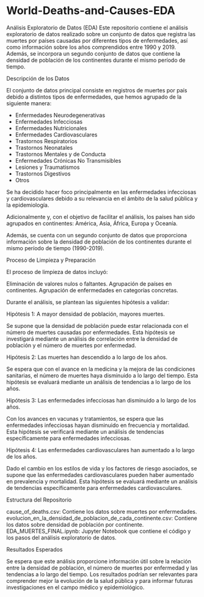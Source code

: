 # World-Deaths-and-Causes-EDA

Análisis Exploratorio de Datos (EDA)
Este repositorio contiene el análisis exploratorio de datos realizado sobre un conjunto de datos que registra las muertes por países causadas por diferentes tipos de enfermedades, así como información sobre los años comprendidos entre 1990 y 2019. Además, se incorpora un segundo conjunto de datos que contiene la densidad de población de los continentes durante el mismo período de tiempo.

Descripción de los Datos

El conjunto de datos principal consiste en registros de muertes por país debido a distintos tipos de enfermedades, que hemos agrupado de la siguiente manera:

- Enfermedades Neurodegenerativas
- Enfermedades Infecciosas
- Enfermedades Nutricionales
- Enfermedades Cardiovasculares
- Trastornos Respiratorios
- Trastornos Neonatales
- Trastornos Mentales y de Conducta
- Enfermedades Crónicas No Transmisibles
- Lesiones y Traumatismos
- Trastornos Digestivos
- Otros

Se ha decidido hacer foco principalmente en las enfermedades infecciosas y cardiovasculares debido a su relevancia en el ámbito de la salud pública y la epidemiología.

Adicionalmente y, con el objetivo de facilitar el análisis, los países han sido agrupados en continentes: América, Asia, África, Europa y Oceanía.

Además, se cuenta con un segundo conjunto de datos que proporciona información sobre la densidad de población de los continentes durante el mismo período de tiempo (1990-2019).

Proceso de Limpieza y Preparación

El proceso de limpieza de datos incluyó:

Eliminación de valores nulos o faltantes.
Agrupación de países en continentes.
Agrupación de enfermedades en categorías concretas.


Durante el análisis, se plantean las siguientes hipótesis a validar:

Hipótesis 1: A mayor densidad de población, mayores muertes.

Se supone que la densidad de población puede estar relacionada con el número de muertes causadas por enfermedades. Esta hipótesis se investigará mediante un análisis de correlación entre la densidad de población y el número de muertes por enfermedad.

Hipótesis 2: Las muertes han descendido a lo largo de los años.

Se espera que con el avance en la medicina y la mejora de las condiciones sanitarias, el número de muertes haya disminuido a lo largo del tiempo. Esta hipótesis se evaluará mediante un análisis de tendencias a lo largo de los años.

Hipótesis 3: Las enfermedades infecciosas han disminuido a lo largo de los años.

Con los avances en vacunas y tratamientos, se espera que las enfermedades infecciosas hayan disminuido en frecuencia y mortalidad. Esta hipótesis se verificará mediante un análisis de tendencias específicamente para enfermedades infecciosas.

Hipótesis 4: Las enfermedades cardiovasculares han aumentado a lo largo de los años.

Dado el cambio en los estilos de vida y los factores de riesgo asociados, se supone que las enfermedades cardiovasculares pueden haber aumentado en prevalencia y mortalidad. Esta hipótesis se evaluará mediante un análisis de tendencias específicamente para enfermedades cardiovasculares.

Estructura del Repositorio

cause_of_deaths.csv: Contiene los datos sobre muertes por enfermedades.
evolucion_en_la_densidad_de_poblacion_de_cada_continente.csv: Contiene los datos sobre densidad de población por continente.
EDA_MUERTES_FINAL.ipynb: Jupyter Notebook que contiene el código y los pasos del análisis exploratorio de datos.


Resultados Esperados

Se espera que este análisis proporcione información útil sobre la relación entre la densidad de población, el número de muertes por enfermedad y las tendencias a lo largo del tiempo. Los resultados podrían ser relevantes para comprender mejor la evolución de la salud pública y para informar futuras investigaciones en el campo médico y epidemiológico.




